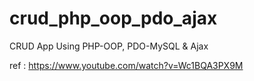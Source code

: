 # crud_php_oop_pdo_ajax
CRUD App Using PHP-OOP, PDO-MySQL &amp; Ajax


ref : https://www.youtube.com/watch?v=Wc1BQA3PX9M
